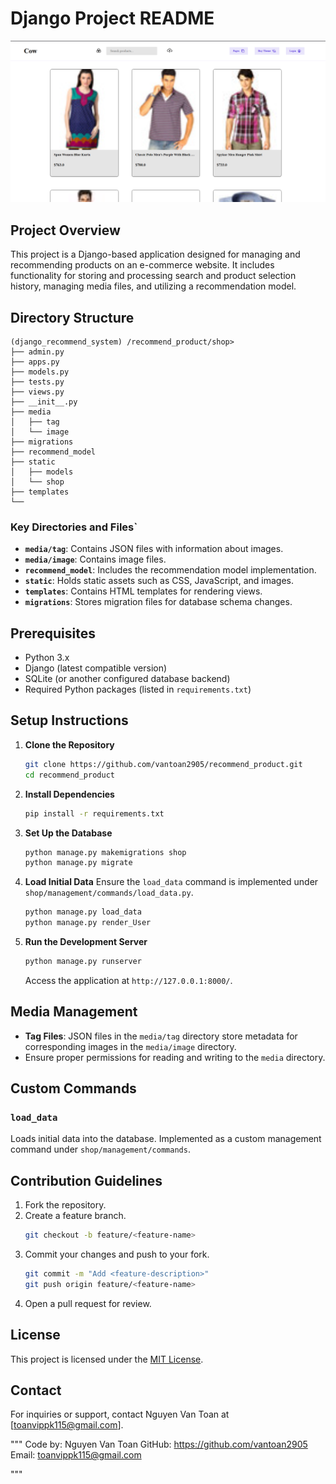 # Django Project README
![Image](image.png)

## Project Overview
This project is a Django-based application designed for managing and recommending products on an e-commerce website. It includes functionality for storing and processing search and product selection history, managing media files, and utilizing a recommendation model.

## Directory Structure
```
(django_recommend_system) /recommend_product/shop>
├── admin.py
├── apps.py
├── models.py
├── tests.py
├── views.py
├── __init__.py
├── media
│   ├── tag
│   └── image
├── migrations
├── recommend_model
├── static
│   ├── models
│   └── shop
├── templates
└── 
```

### Key Directories and Files`
- **`media/tag`**: Contains JSON files with information about images.
- **`media/image`**: Contains image files.
- **`recommend_model`**: Includes the recommendation model implementation.
- **`static`**: Holds static assets such as CSS, JavaScript, and images.
- **`templates`**: Contains HTML templates for rendering views.
- **`migrations`**: Stores migration files for database schema changes.

## Prerequisites
- Python 3.x
- Django (latest compatible version)
- SQLite (or another configured database backend)
- Required Python packages (listed in `requirements.txt`)

## Setup Instructions

1. **Clone the Repository**
   ```bash
   git clone https://github.com/vantoan2905/recommend_product.git
   cd recommend_product
   ```

2. **Install Dependencies**
   ```bash
   pip install -r requirements.txt
   ```

3. **Set Up the Database**
   ```bash
   python manage.py makemigrations shop
   python manage.py migrate
   ```

4. **Load Initial Data**
   Ensure the `load_data` command is implemented under `shop/management/commands/load_data.py`.
   ```bash
   python manage.py load_data
   python manage.py render_User
   ```

5. **Run the Development Server**
   ```bash
   python manage.py runserver
   ```
   Access the application at `http://127.0.0.1:8000/`.

## Media Management
- **Tag Files**: JSON files in the `media/tag` directory store metadata for corresponding images in the `media/image` directory.
- Ensure proper permissions for reading and writing to the `media` directory.

## Custom Commands
### `load_data`
Loads initial data into the database. Implemented as a custom management command under `shop/management/commands`.

## Contribution Guidelines
1. Fork the repository.
2. Create a feature branch.
   ```bash
   git checkout -b feature/<feature-name>
   ```
3. Commit your changes and push to your fork.
   ```bash
   git commit -m "Add <feature-description>"
   git push origin feature/<feature-name>
   ```
4. Open a pull request for review.

## License
This project is licensed under the [MIT License](LICENSE).

## Contact
For inquiries or support, contact Nguyen Van Toan at [toanvippk115@gmail.com].

"""
    Code by: Nguyen Van Toan
    GitHub: https://github.com/vantoan2905
    Email: toanvippk115@gmail.com

""" 
